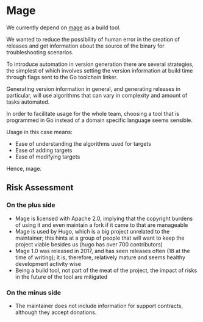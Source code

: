 # Mage

We currently depend on [mage](https://magefile.org/) as a build tool.

We wanted to reduce the possibility of human error in the creation of releases and get information about the source of the binary for troubleshooting scenarios.

To introduce automation in version generation there are several strategies, the simplest of which involves setting the version information at build time through flags sent to the Go toolchain linker.

Generating version information in general, and generating releases in particular, will use algorithms that can vary in complexity and amount of tasks automated. 

In order to facilitate usage for the whole team, choosing a tool that is programmed in Go instead of a domain specific language seems sensible.

Usage in this case means:
- Ease of understanding the algorithms used for targets
- Ease of adding targets
- Ease of modifying targets

Hence, mage.

## Risk Assessment

### On the plus side

- Mage is licensed with Apache 2.0, implying that the copyright burdens of using it and even maintain a fork if it came to that are manageable
- Mage is used by Hugo, which is a big project unrelated to the maintainer; this hints at a group of people that will want to keep the project viable besides us (hugo has over 700 contributors)
- Mage 1.0 was released in 2017, and has seen releases often (18 at the time of writing); it is, therefore, relatively mature and seems healthy development activity wise
- Being a build tool, not part of the meat of the project, the impact of risks in the future of the tool are mitigated

### On the minus side

- The maintainer does not include information for support contracts, although they accept donations.